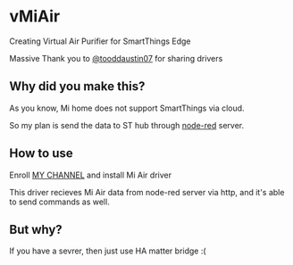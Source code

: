 # vMiAir
Creating Virtual Air Purifier for SmartThings Edge

Massive Thank you to [@tooddaustin07](https://github.com/toddaustin07) for sharing drivers

## Why did you make this?
As you know, Mi home does not support SmartThings via cloud. 

So my plan is send the data to ST hub through [node-red](https://github.com/stason325/node-red-contrib-miio-localdevices) server.

## How to use

Enroll [MY CHANNEL](https://bestow-regional.api.smartthings.com/invite/OzMgQBYw48l9) and install Mi Air driver

This driver recieves Mi Air data from node-red server via http, and it's able to send commands as well.

## But why?
If you have a sevrer, then just use HA matter bridge :(
